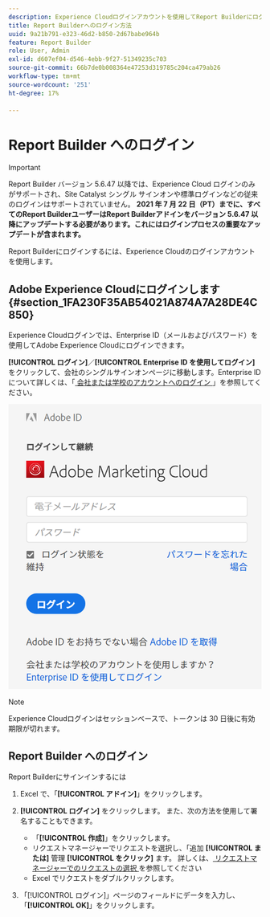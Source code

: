 ```yaml
---
description: Experience Cloudログインアカウントを使用してReport Builderにログインする方法を説明します。
title: Report Builderへのログイン方法
uuid: 9a21b791-e323-46d2-b850-2d67babe964b
feature: Report Builder
role: User, Admin
exl-id: d607ef04-d546-4ebb-9f27-51349235c703
source-git-commit: 66b7de0b008364e47253d319785c204ca479ab26
workflow-type: tm+mt
source-wordcount: '251'
ht-degree: 17%

---
```


# Report Builder へのログイン

>[!IMPORTANT]
>
>Report Builder バージョン 5.6.47 以降では、Experience Cloud ログインのみがサポートされ、Site Catalyst シングル サインオンや標準ログインなどの従来のログインはサポートされていません。 **2021 年 7 月 22 日（PT）までに、すべてのReport BuilderユーザーはReport Builderアドインをバージョン 5.6.47 以降にアップデートする必要があります。これにはログインプロセスの重要なアップデートが含まれます。**

Report Builderにログインするには、Experience Cloudのログインアカウントを使用します。

## Adobe Experience Cloudにログインします {#section_1FA230F35AB54021A874A7A28DE4C850}

Experience Cloudログインでは、Enterprise ID（メールおよびパスワード）を使用してAdobe Experience Cloudにログインできます。

**[!UICONTROL ログイン]**／**[!UICONTROL Enterprise ID を使用してログイン]**&#x200B;をクリックして、会社のシングルサインオンページに移動します。Enterprise IDについて詳しくは、「[ 会社または学校のアカウントへのログイン ](https://helpx.adobe.com/jp/enterprise/kb/enterprise-id-faq.html#whatis)」を参照してください。

![Adobe Experience Cloudを使用してログインする場合と使用せずにログインする場合のオプションを示すAdobe ID ログインウィンドウを示すスクリーンショット ](assets/adobe_id_login.png)

>[!NOTE]
>
>Experience Cloudログインはセッションベースで、トークンは 30 日後に有効期限が切れます。

## Report Builder へのログイン

Report Builderにサインインするには

1. Excel で、「**[!UICONTROL アドイン]**」をクリックします。
1. **[!UICONTROL ログイン]** をクリックします。 また、次の方法を使用して署名することもできます。

   * 「**[!UICONTROL 作成]**」をクリックします。
   * リクエストマネージャーでリクエストを選択し、「追加 **[!UICONTROL または]** 管理 **[!UICONTROL をクリック]** ます。 詳しくは、[ リクエストマネージャーでのリクエストの選択 ](/help/analyze/report-builder/manage-requests/r-arb-manage-requests.md) を参照してください
   * Excel でリクエストをダブルクリックします。

1. 「[!UICONTROL ログイン]」ページのフィールドにデータを入力し、「**[!UICONTROL OK]**」をクリックします。
